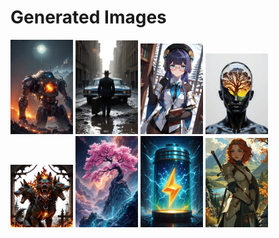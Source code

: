 # Generated Images



<img src="2025_10_19_01_thumb.webp" width="100"/> <img src="2025_10_19_02_thumb.webp" width="100"/> <img src="2025_10_19_03_thumb.webp" width="100"/> <img src="2025_10_19_04_thumb.webp" width="100"/> <img src="2025_10_19_05_thumb.webp" width="100"/> <img src="2025_10_19_06_thumb.webp" width="100"/> <img src="2025_10_19_07_thumb.webp" width="100"/> <img src="2025_10_19_08_thumb.webp" width="100"/>